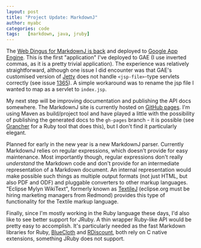 ```yaml
---
layout: post
title: "Project Update: MarkdownJ"
author: myabc
categories: code
tags:   [markdown, java, jruby]
---
```


The [Web Dingus for MarkdownJ is back](http://dingus.markdownj.org/) and
deployed to [Google App Engine](http://code.google.com/appengine/). This is the
first "application" I've deployed to GAE (I use inverted commas, as it is a pretty
trivial application). The experience was relatively straightforward, although one
issue I did encounter was that GAE's customised version of [Jetty][jetty] does
not handle `<jsp-file>`-type servlets correctly (see issue [1365][issue-1365]).
A simple workaround was to rename the jsp file I wanted to map as a servlet to
`index.jsp`.

My next step will be improving documentation and publishing the API docs
somewhere. The MarkdownJ site is currently hosted on [GitHub pages][gh-pages].
I'm using Maven as build/project tool and have played a little with the
possibility of publishing the generated docs to the `gh-pages` branch - it is
possible (see [Grancher][grancher] for a Ruby tool that does this), but I don't
find it particularly elegant.

Planned for early in the new year is a new MarkdownJ parser. Currently MarkdownJ
relies on regular expressions, which doesn't provide for easy maintenance. Most
importantly though, regular expressions don't really *understand* the Markdown
code and don't provide for an intermediate representation of a Markdown
document. An internal representation would make possible such things as multiple
output formats (not just HTML, but also PDF and ODF) and pluggable converters to
other markup languages. "Eclipse Mylyn WikiText", formerly known as
[TextileJ][textilej] (eclipse.org must be hiring marketing managers from
Redmond) provides this type of functionality for the Textile markup language.

Finally, since I'm mostly working in the Ruby language these days, I'd also like
to see better support for JRuby. A thin wrapper Ruby-like API would be pretty
easy to accomplish. It's particularly needed as the fast Markdown libraries for
Ruby, [BlueCloth][bluecloth] and [RDiscount][rdiscount], both rely on C native
extensions, something JRuby does not support.


[jetty]:http://www.mortbay.org/jetty/
[issue-1365]:http://code.google.com/p/googleappengine/issues/detail?id=1365&q=jsp&colspec=ID%20Type%20Status%20Priority%20Stars%20Owner%20Summary%20Log%20Component
[gh-pages]:http://pages.github.com/
[grancher]:http://github.com/judofyr/grancher/tree/gh-pages
[textilej]:http://www.eclipse.org/mylyn
[bluecloth]:http://www.deveiate.org/projects/BlueCloth
[rdiscount]:http://github.com/rtomayko/rdiscount
